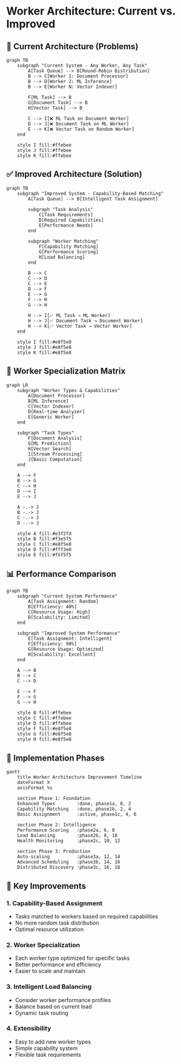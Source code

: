 # Worker Architecture: Current vs. Improved

## 🔄 Current Architecture (Problems)

```mermaid
graph TB
    subgraph "Current System - Any Worker, Any Task"
        A[Task Queue] --> B[Round-Robin Distribution]
        B --> C[Worker 1: Document Processor]
        B --> D[Worker 2: ML Inference]
        B --> E[Worker N: Vector Indexer]
        
        F[ML Task] --> B
        G[Document Task] --> B
        H[Vector Task] --> B
        
        C --> I[❌ ML Task on Document Worker]
        D --> J[❌ Document Task on ML Worker]
        E --> K[❌ Vector Task on Random Worker]
    end
    
    style I fill:#ffebee
    style J fill:#ffebee
    style K fill:#ffebee
```

## ✅ Improved Architecture (Solution)

```mermaid
graph TB
    subgraph "Improved System - Capability-Based Matching"
        A[Task Queue] --> B[Intelligent Task Assignment]
        
        subgraph "Task Analysis"
            C[Task Requirements]
            D[Required Capabilities]
            E[Performance Needs]
        end
        
        subgraph "Worker Matching"
            F[Capability Matching]
            G[Performance Scoring]
            H[Load Balancing]
        end
        
        B --> C
        C --> D
        C --> E
        D --> F
        E --> G
        F --> H
        G --> H
        
        H --> I[✅ ML Task → ML Worker]
        H --> J[✅ Document Task → Document Worker]
        H --> K[✅ Vector Task → Vector Worker]
    end
    
    style I fill:#e8f5e8
    style J fill:#e8f5e8
    style K fill:#e8f5e8
```

## 🎯 Worker Specialization Matrix

```mermaid
graph LR
    subgraph "Worker Types & Capabilities"
        A[Document Processor]
        B[ML Inference]
        C[Vector Indexer]
        D[Real-time Analyzer]
        E[Generic Worker]
    end
    
    subgraph "Task Types"
        F[Document Analysis]
        G[ML Prediction]
        H[Vector Search]
        I[Stream Processing]
        J[Basic Computation]
    end
    
    A --> F
    B --> G
    C --> H
    D --> I
    E --> J
    
    A -.-> J
    B -.-> J
    C -.-> J
    D -.-> J
    
    style A fill:#e3f2fd
    style B fill:#f3e5f5
    style C fill:#e8f5e8
    style D fill:#fff3e0
    style E fill:#f5f5f5
```

## 📊 Performance Comparison

```mermaid
graph TB
    subgraph "Current System Performance"
        A[Task Assignment: Random]
        B[Efficiency: 40%]
        C[Resource Usage: High]
        D[Scalability: Limited]
    end
    
    subgraph "Improved System Performance"
        E[Task Assignment: Intelligent]
        F[Efficiency: 90%]
        G[Resource Usage: Optimized]
        H[Scalability: Excellent]
    end
    
    A --> B
    B --> C
    C --> D
    
    E --> F
    F --> G
    G --> H
    
    style B fill:#ffebee
    style C fill:#ffebee
    style D fill:#ffebee
    style F fill:#e8f5e8
    style G fill:#e8f5e8
    style H fill:#e8f5e8
```

## 🔧 Implementation Phases

```mermaid
gantt
    title Worker Architecture Improvement Timeline
    dateFormat X
    axisFormat %s
    
    section Phase 1: Foundation
    Enhanced Types        :done, phase1a, 0, 2
    Capability Matching   :done, phase1b, 2, 4
    Basic Assignment      :active, phase1c, 4, 6
    
    section Phase 2: Intelligence
    Performance Scoring   :phase2a, 6, 8
    Load Balancing        :phase2b, 8, 10
    Health Monitoring     :phase2c, 10, 12
    
    section Phase 3: Production
    Auto-scaling          :phase3a, 12, 14
    Advanced Scheduling   :phase3b, 14, 16
    Distributed Discovery :phase3c, 16, 18
```

## 🎯 Key Improvements

### **1. Capability-Based Assignment**
- Tasks matched to workers based on required capabilities
- No more random task distribution
- Optimal resource utilization

### **2. Worker Specialization**
- Each worker type optimized for specific tasks
- Better performance and efficiency
- Easier to scale and maintain

### **3. Intelligent Load Balancing**
- Consider worker performance profiles
- Balance based on current load
- Dynamic task routing

### **4. Extensibility**
- Easy to add new worker types
- Simple capability system
- Flexible task requirements

